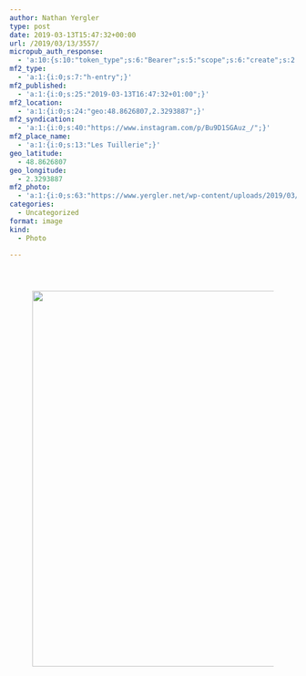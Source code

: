 ```yaml
---
author: Nathan Yergler
type: post
date: 2019-03-13T15:47:32+00:00
url: /2019/03/13/3557/
micropub_auth_response:
  - 'a:10:{s:10:"token_type";s:6:"Bearer";s:5:"scope";s:6:"create";s:2:"me";s:24:"https://www.yergler.net/";s:9:"issued_by";s:51:"https://www.yergler.net/wp-json/indieauth/1.0/token";s:9:"client_id";s:24:"https://ownyourgram.com/";s:11:"client_name";s:11:"OwnYourGram";s:11:"client_icon";s:35:"https://ownyourgram.com/favicon.ico";s:9:"issued_at";i:1548307572;s:4:"user";i:2;s:13:"last_accessed";i:1552492866;}'
mf2_type:
  - 'a:1:{i:0;s:7:"h-entry";}'
mf2_published:
  - 'a:1:{i:0;s:25:"2019-03-13T16:47:32+01:00";}'
mf2_location:
  - 'a:1:{i:0;s:24:"geo:48.8626807,2.3293887";}'
mf2_syndication:
  - 'a:1:{i:0;s:40:"https://www.instagram.com/p/Bu9D1SGAuz_/";}'
mf2_place_name:
  - 'a:1:{i:0;s:13:"Les Tuillerie";}'
geo_latitude:
  - 48.8626807
geo_longitude:
  - 2.3293887
mf2_photo:
  - 'a:1:{i:0;s:63:"https://www.yergler.net/wp-content/uploads/2019/03/igLrV3pf.jpg";}'
categories:
  - Uncategorized
format: image
kind:
  - Photo

---
```

<section class="response"> <header> </header> 

<div data-carousel-extra='{"blog_id":1,"permalink":"https:\/\/www.yergler.net\/2019\/03\/13\/3557\/"}' id='gallery-29' class='gallery galleryid-3557 gallery-columns-1 gallery-size-large'>
  <figure class='gallery-item'> 
  
  <div class='gallery-icon landscape'>
    <a href='https://www.yergler.net/wp-content/uploads/2019/03/igLrV3pf.jpg'><img width="660" height="660" src="https://www.yergler.net/wp-content/uploads/2019/03/igLrV3pf-1024x1024.jpg" class="attachment-large size-large u-photo" alt="" loading="lazy" srcset="https://www.yergler.net/wp-content/uploads/2019/03/igLrV3pf-1024x1024.jpg 1024w, https://www.yergler.net/wp-content/uploads/2019/03/igLrV3pf-150x150.jpg 150w, https://www.yergler.net/wp-content/uploads/2019/03/igLrV3pf-300x300.jpg 300w, https://www.yergler.net/wp-content/uploads/2019/03/igLrV3pf-768x768.jpg 768w, https://www.yergler.net/wp-content/uploads/2019/03/igLrV3pf-800x800.jpg 800w, https://www.yergler.net/wp-content/uploads/2019/03/igLrV3pf-50x50.jpg 50w, https://www.yergler.net/wp-content/uploads/2019/03/igLrV3pf.jpg 1080w" sizes="(max-width: 660px) 100vw, 660px" data-attachment-id="3558" data-permalink="https://www.yergler.net/2019/03/13/3557/iglrv3pf/" data-orig-file="https://www.yergler.net/wp-content/uploads/2019/03/igLrV3pf.jpg" data-orig-size="1080,1080" data-comments-opened="0" data-image-meta="{&quot;aperture&quot;:&quot;0&quot;,&quot;credit&quot;:&quot;&quot;,&quot;camera&quot;:&quot;&quot;,&quot;caption&quot;:&quot;&quot;,&quot;created_timestamp&quot;:&quot;0&quot;,&quot;copyright&quot;:&quot;&quot;,&quot;focal_length&quot;:&quot;0&quot;,&quot;iso&quot;:&quot;0&quot;,&quot;shutter_speed&quot;:&quot;0&quot;,&quot;title&quot;:&quot;&quot;,&quot;orientation&quot;:&quot;0&quot;}" data-image-title="igLrV3pf" data-image-description="" data-image-caption="" data-medium-file="https://www.yergler.net/wp-content/uploads/2019/03/igLrV3pf-300x300.jpg" data-large-file="https://www.yergler.net/wp-content/uploads/2019/03/igLrV3pf-1024x1024.jpg" /></a>
  </div></figure>
</div></section>